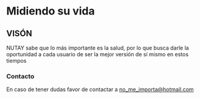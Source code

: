 # Midiendo su vida

## VISÓN
NUTAY sabe que lo más importante es la salud, por lo que busca darle la oportunidad a cada usuario de ser la mejor versión de sí mismo en estos tiempos

### Contacto

En caso de tener dudas favor de contactar a [no_me_importa@hotmail.com](outlook.com)


